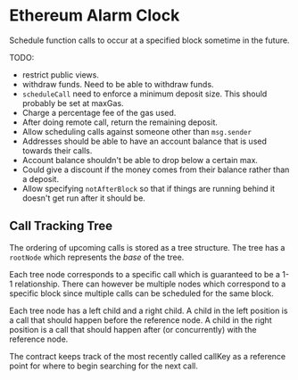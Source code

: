 # Ethereum Alarm Clock

Schedule function calls to occur at a specified block sometime in the future.


TODO:

- restrict public views.
- withdraw funds.  Need to be able to withdraw funds.
- `scheduleCall` need to enforce a minimum deposit size.  This should probably be set at maxGas.
- Charge a percentage fee of the gas used.
- After doing remote call, return the remaining deposit.
- Allow scheduling calls against someone other than `msg.sender`
- Addresses should be able to have an account balance that is used towards their calls.
- Account balance shouldn't be able to drop below a certain max.
- Could give a discount if the money comes from their balance rather than a deposit.
- Allow specifying `notAfterBlock` so that if things are running behind it
  doesn't get run after it should be.


## Call Tracking Tree

The ordering of upcoming calls is stored as a tree structure.  The tree has a
`rootNode` which represents the *base* of the tree.

Each tree node corresponds to a specific call which is guaranteed to be a 1-1
relationship.  There can however be multiple nodes which correspond to a
specific block since multiple calls can be scheduled for the same block.

Each tree node has a left child and a right child.  A child in the left
position is a call that should happen before the reference node.  A child in
the right position is a call that should happen after (or concurrently) with
the reference node.

The contract keeps track of the most recently called callKey as a reference
point for where to begin searching for the next call.
